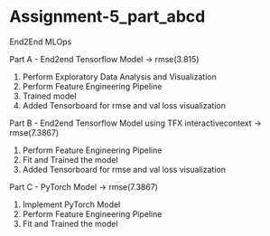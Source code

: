 # Assignment-5_part_abcd
End2End MLOps

Part A - End2end Tensorflow Model -> rmse(3.815)

1. Perform Exploratory Data Analysis and Visualization
2. Perform Feature Engineering Pipeline
3. Trained model 
4. Added Tensorboard for rmse and val loss visualization 

Part B - End2end Tensorflow Model using TFX interactivecontext -> rmse(7.3867)

1. Perform Feature Engineering Pipeline
2. Fit and Trained the model 
3. Added Tensorboard for rmse and val loss visualization 


Part C - PyTorch Model -> rmse(7.3867)

1. Implement PyTorch Model 
2. Perform Feature Engineering Pipeline
3. Fit and Trained the model 
